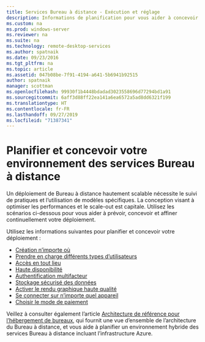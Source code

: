 ```yaml
---
title: Services Bureau à distance - Exécution et réglage
description: Informations de planification pour vous aider à concevoir votre déploiement de Bureau à distance.
ms.custom: na
ms.prod: windows-server
ms.reviewer: na
ms.suite: na
ms.technology: remote-desktop-services
ms.author: spatnaik
ms.date: 09/23/2016
ms.tgt_pltfrm: na
ms.topic: article
ms.assetid: 047b08be-7f91-4194-a641-5b6941b92515
author: spatnaik
manager: scottman
ms.openlocfilehash: 99930f1b4448bdadad3023558696d77294bd1a91
ms.sourcegitcommit: 6aff3d88ff22ea141a6ea6572a5ad8dd6321f199
ms.translationtype: HT
ms.contentlocale: fr-FR
ms.lasthandoff: 09/27/2019
ms.locfileid: "71387341"
---
```

# <a name="plan-and-design-your-remote-desktop-services-environment"></a>Planifier et concevoir votre environnement des services Bureau à distance

Un déploiement de Bureau à distance hautement scalable nécessite le suivi de pratiques et l’utilisation de modèles spécifiques.
La conception visant à optimiser les performances et le scale-out est capitale. Utilisez les scénarios ci-dessous pour vous aider à prévoir, concevoir et affiner continuellement votre déploiement.

Utilisez les informations suivantes pour planifier et concevoir votre déploiement :

- [Création n’importe où](rds-plan-build-anywhere.md)
- [Prendre en charge différents types d’utilisateurs](rds-plan-cater-to-users.md)
- [Accès en tout lieu](rds-plan-access-from-anywhere.md)
- [Haute disponibilité](rds-plan-high-availability.md)
- [Authentification multifacteur](rds-plan-mfa.md)
- [Stockage sécurisé des données](rds-plan-secure-data-storage.md)
- [Activer le rendu graphique haute qualité](rds-graphics-virtualization.md)
- [Se connecter sur n’importe quel appareil](rds-plan-connect-from-any-device.md)
- [Choisir le mode de paiement](rds-plan-choose-how-you-pay.md)

Veillez à consulter également l’article [Architecture de référence pour l’hébergement de bureaux](desktop-hosting-reference-architecture.md), qui fournit une vue d’ensemble de l’architecture du Bureau à distance, et vous aide à planifier un environnement hybride des services Bureau à distance incluant l’infrastructure Azure.
